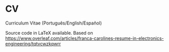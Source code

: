 # CV
Curriculum Vitae (Português/English/Español)

Source code in LaTeX available. Based on https://www.overleaf.com/articles/franca-carolines-resume-in-electronics-engineering/tqtvcwzkqwrr
